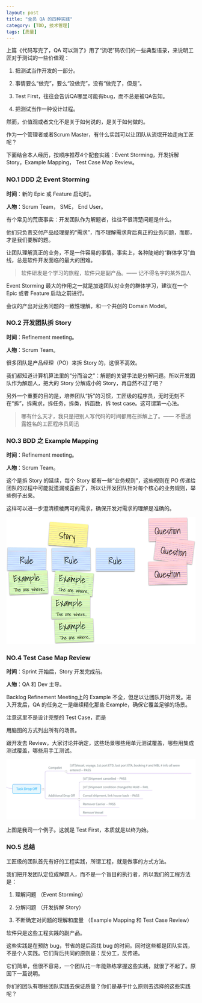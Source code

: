 ```yaml
---
layout: post
title: "全员 QA 的四种实践"
category: [TDD, 技术管理]
tags: [质量]
---
```


上篇《代码写完了，QA 可以测了》用了“流氓”码农们的一些典型语录，来说明工匠对于测试的一些价值观：

1. 把测试当作开发的一部分。

1. 事情要么“做完”，要么“没做完”，没有“做完了，但是”。

1. Test First，往往会告诉QA哪里可能有bug，而不总是被QA告知。

1. 把测试当作一种设计过程。



然而，价值观或者文化不是关于如何说的，是关于如何做的。



作为一个管理者或者Scrum Master，有什么实践可以让团队从流氓开始走向工匠呢？



下面结合本人经历，按顺序推荐4个配套实践：Event Storming，开发拆解Story，Example Mapping， Test Case Map Review。



### NO.1 DDD 之 Event Storming
**时间**：新的 Epic 或 Feature 启动时。

**人物**：Scrum Team， SME， End User。



有个常见的荒唐事实：开发团队作为解题者，往往不很清楚问题是什么。



他们只负责交付产品经理提的“需求”，而不理解需求背后真正的业务问题，而那，才是我们要解的题。



让团队理解真正的业务，不是一件容易的事情。事实上，各种陡峭的“群体学习”曲线，总是软件开发面临的最大的困难。




> 软件研发是个学习的旅程，软件只是副产品。—— 记不得名字的某外国人



Event Storming 最大的作用之一就是加速团队对业务的群体学习，建议在一个 Epic 或者 Feature 启动之前进行。



会议的产出对业务问题的一致性理解，和一个共创的 Domain Model。



### NO.2 开发团队拆 Story
**时间**：Refinement meeting。

**人物**：Scrum Team。



很多团队是产品经理（PO）来拆 Story 的，这很不高效。



我们都知道计算机算法里的“分而治之”：解题的关键手法是分解问题。所以开发团队作为解题人，把大的 Story 分解成小的 Story，再自然不过了吧？



另外一个重要的目的是，培养团队“拆”的习惯，工匠级的程序员，无时无刻不在“拆”，拆需求，拆任务，拆类，拆函数，拆 test case。这可谓第一心法。


 
> 哪有什么天才，我只是把别人写代码的时间都用在拆解上了。——  不愿透露姓名的工匠程序员周迅



### NO.3 BDD 之 Example Mapping
**时间**：Refinement meeting。

**人物**：Scrum Team。



这个是拆 Story 的延续，每个 Story 都有一些“业务规则”，这些规则在 PO 传递给团队的过程中可能就遗漏或歪曲了，所以让开发团队针对每个核心的业务规则，举些例子出来。



这样可以进一步澄清模棱两可的需求，确保开发对需求的理解是准确的。

![Example Mapping](/uploads/202006/example_mapping.png)　　


### NO.4 Test Case Map Review
**时间**：Sprint 开始后，Story 开发完成前。

**人物**：QA 和 Dev 主导。



Backlog Refinement Meeting上的 Example 不全，但足以让团队开始开发。进入开发后，QA 的任务之一是继续精化那些 Example，确保它覆盖足够的场景。



注意这里不是设计完整的 Test Case，而是

用脑图的方式列出所有的场景。

跟开发去 Review，大家讨论并确定，这些场景哪些用单元测试覆盖，哪些用集成测试覆盖，哪些用手工测试。


![Test Outline](/uploads/202006/testcase_outline.png)



上图是我司一个例子。这就是 Test First，本质就是以终为始。



### NO.5 总结
工匠级的团队首先有好的工程实践，所谓工程，就是做事的方式方法。



我们把开发团队定位成解题人，而不是一个盲目的执行者，所以我们的工程方法是：

1. 理解问题 （Event Storming）

1. 分解问题 （开发拆解 Story）

1. 不断确定对问题的理解和度量 （Example Mapping 和 Test Case Review）



软件只是这些工程实践的副产品。



这些实践是在预防 bug，节省的是后面找 bug 的时间。同时这些都是团队实践，不是个人实践。它们背后共同的原则是：反分工，反传递。



它们简单，但很不容易，一个团队花一年能熟练掌握这些实践，就很了不起了。原因下一篇说明。



你们的团队有哪些团队实践去保证质量？你们是基于什么原则去选择的这些实践呢？